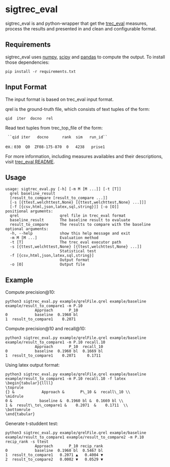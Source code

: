 # sigtrec_eval
sigtrec_eval is and python-wrapper that get the [trec_eval](http://trec.nist.gov/trec_eval/) measures, process the results and presented in and clean and configurable format. 

Requirements
------------
sigtrec_eval uses [numpy](http://www.numpy.org/), [scipy](https://www.scipy.org/) and [pandas](http://pandas.pydata.org/) to compute the output. To install those dependencies:
```
pip install -r requirements.txt
```
Input Format
------------
The input format is based on trec_eval input format.

qrel is the ground-truth file, which consists of text tuples of the form:

``qid  iter  docno  rel``

Read text tuples from trec_top_file of the form:

     ``qid iter   docno      rank  sim   run_id``
     
ex.: ``030  Q0  ZF08-175-870  0   4238   prise1``

For more information, including measures availables and their descriptions, visit [trec_eval README](http://www-nlpir.nist.gov/projects/t01v/trecvid.tools/trec_eval_video/A.README).

Usage
------------
```
usage: sigtrec_eval.py [-h] [-m M [M ...]] [-t [T]]
  qrel baseline_result
  [result_to_compare [result_to_compare ...]]
  [-s [{ttest,welchttest,None} [{ttest,welchttest,None} ...]]]
  [-f [{csv,html,json,latex,sql,string}]] [-o [O]]
positional arguments:
  qrel                  qrel file in trec_eval format
  baseline_result       The baseline result to evaluate
  result_to_compare     The results to compare with the baseline
optional arguments:
  -h, --help            show this help message and exit
  -m M [M ...]          Evaluation method
  -t [T]                The trec_eval executor path
  -s [{ttest,welchttest,None} [{ttest,welchttest,None} ...]]
                        Statistical test
  -f [{csv,html,json,latex,sql,string}]
                        Output format
  -o [O]                Output file
```

Example
------------

Compute precision@10:
```
python3 sigtrec_eval.py example/qrelFile.qrel example/baseline example/result_to_compare1 -m P.10
             Approach       P_10
0            baseline  0.1960 bl
1  result_to_compare1    0.2071
```

Compute precision@10 and recall@10:
```
python3 sigtrec_eval.py example/qrelFile.qrel example/baseline example/result_to_compare1 -m P.10 recall.10
             Approach       P_10  recall_10
0            baseline  0.1960 bl  0.1669 bl
1  result_to_compare1    0.2071     0.1711
```

Using latex output format:
```
python3 sigtrec_eval.py example/qrelFile.qrel example/baseline example/result_to_compare1 -m P.10 recall.10 -f latex
\begin{tabular}{llll}
\toprule
{} &            Approach &       P\_10 &  recall\_10 \\
\midrule
0 &            baseline &  0.1960 bl &  0.1669 bl \\
1 &  result\_to\_compare1 &    0.2071  &    0.1711  \\
\bottomrule
\end{tabular}
```

Generate t-studdent test:
```
python3 sigtrec_eval.py example/qrelFile.qrel example/baseline example/result_to_compare1 example/result_to_compare2 -m P.10 recip_rank -s ttest
             Approach       P_10 recip_rank
0            baseline  0.1960 bl  0.5467 bl
1  result_to_compare1   0.2071 ▲   0.4004 ▼
2  result_to_compare2   0.0002 ▼   0.0529 ▼
```

